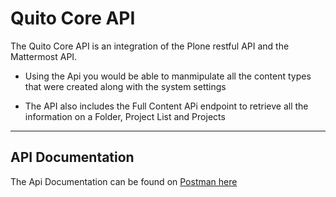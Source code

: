 Quito Core API
==============

The Quito Core API is an integration of the Plone restful API and the Mattermost API.

- Using the Api you would be able to manmipulate all the content types that were created along with the system settings

- The API also includes the Full Content APi endpoint to retrieve all the information on a Folder, Project List and Projects

----------------

API Documentation
-----------------

The Api Documentation can be found on [Postman here](https://documenter.getpostman.com/view/8140774/SVYnRLYN)